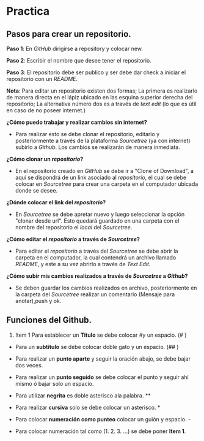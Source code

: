 # Practica

## Pasos para crear un repositorio.

**Paso 1**: En *GitHub* dirigirse a repository y colocar new.

**Paso 2**: Escribir el nombre que desee tener el repositorio.

**Paso 3**: El repositorio debe ser publico y ser debe dar check a iniciar el repositorio con 
un *README*.

**Nota**:  Para editar un repositorio existen dos formas; La primera es realizarlo de manera directa en el lápiz ubicado en las esquina superior derecha del repositorio; La alternativa número dos es a través de *text edit* (lo que es útil en caso de no poseer internet.)

**¿Cómo puedo trabajar y realizar cambios sin internet?**
- Para realizar esto se debe clonar el repositorio, editarlo y posteriormente a través de la plataforma *Sourcetree* (ya con internet) subirlo a *Github*. Los cambios se realizarán de manera inmediata.
 
**¿Cómo clonar un *repositorio*?** 

- En el repositorio creado en *GitHub* se debe ir a "Clone of Download", a aquí se dispondrá de un link asociado al *repositorio*, el cual se debe colocar en *Sourcetree* para crear una carpeta en el computador ubicada donde se desee. 

**¿Dónde colocar el link del *repositorio*?**
- En *Sourcetree* se debe apretar nuevo y luego seleccionar la opción "clonar desde url". Esto quedará guardado en una carpeta con el nombre del repositorio el *local* del *Sourcetree*.

**¿Cómo editar el *repositorio* a través de *Sourcetree*?**
- Para editar el *repositorio* a través del *Sourcetree* se debe abrir la carpeta en el computador, la cual contendrá un archivo llamado *README*, y este a su vez abrirlo a través de *Text Edit*. 

**¿Cómo subir mis cambios realizados a través de *Sourcetree* a *Github*?**
- Se deben guardar los cambios realizados en archivo, posteriormente en la carpeta del *Sourcetree* realizar un comentario (Mensaje para anotar),push y ok.

## Funciones del Github.

1. Item 1 Para establecer un **Titulo** se debe colocar #y un espacio. (# )

- Para un **subtitulo** se debe colocar doble gato y un espacio. (## )

- Para realizar un **punto aparte** y seguir la oración abajo, se debe bajar dos veces.

- Para realizar un **punto seguido** se debe colocar el punto y seguir ahí mismo ó bajar solo un espacio.

- Para utilizar **negrita** es doble asterisco ala palabra. ** 

- Para realizar **cursiva** solo se debe colocar un asterisco. *

- Para colocar **numeración como punteo** colocar un guión y espacio. -

- Para colocar numeración tal como (1. 2. 3. ...) se debe poner **Item 1**. 

